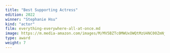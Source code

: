 ```yaml
---
title: "Best Supporting Actress"
edition: 2022
winner: "Stephanie Hsu"
kind: "actor"
film: everything-everywhere-all-at-once.md
image: https://m.media-amazon.com/images/M/MV5BZTc0MWUxOWQtMzU4NC00ZmNjLWI3NjYtMDg2NjA2N2E0ODdiXkEyXkFqcGdeQXVyMTUzNzAwMTMz._V1_FMjpg_UX1024_.jpg
type: award
weight: 7
---
```

